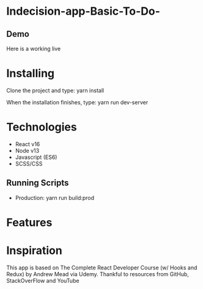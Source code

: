# Indecision-app-Basic-To-Do-

## Demo

Here is a working live

# Installing

Clone the project and type: yarn install

When the installation finishes, type: yarn run dev-server

# Technologies

- React v16
- Node v13
- Javascript (ES6)
- SCSS/CSS

## Running Scripts

- Production: yarn run build:prod

# Features

# Inspiration

This app is based on The Complete React Developer Course (w/ Hooks and Redux) by Andrew Mead via Udemy. Thankful to resources from GitHub, StackOverFlow and YouTube
